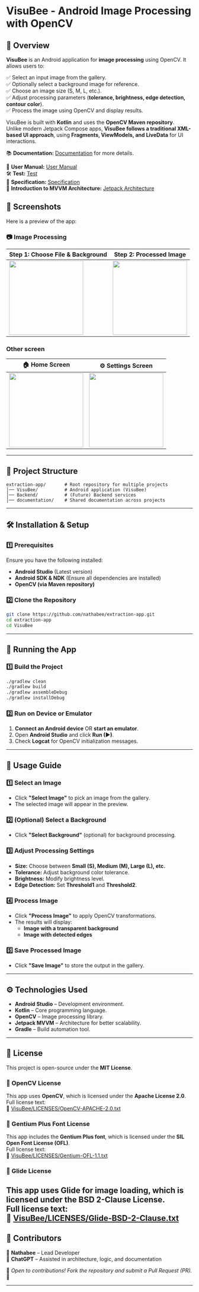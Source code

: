 
# **VisuBee - Android Image Processing with OpenCV**

## **📖 Overview**

**VisuBee** is an Android application for **image processing** using OpenCV. It allows users to:

✅ Select an input image from the gallery.  
✅ Optionally select a background image for reference.  
✅ Choose an image size (S, M, L, etc.).  
✅ Adjust processing parameters (**tolerance, brightness, edge detection, contour color**).  
✅ Process the image using OpenCV and display results.  

VisuBee is built with **Kotlin** and uses the **OpenCV Maven repository**.  
Unlike modern Jetpack Compose apps, **VisuBee follows a traditional XML-based UI approach**, using **Fragments, ViewModels, and LiveData** for UI interactions.

📚 **Documentation:** [Documentation](documentation/) for more details.  

📖 **User Manual:** [User Manual](documentation/UserManual.md)  
🛠 **Test:** [Test](documentation/Test.md)  
📑 **Specification:** [Specification](documentation/specification.md)  
📌 **Introduction to MVVM Architecture:** [Jetpack Architecture](documentation/Jetpack-Architecture.md)  
 
## 📸 Screenshots

Here is a preview of the app:
 
### 📷 Image Processing

| **Step 1: Choose File & Background** | **Step 2: Processed Image** |
|-------------------------------------|---------------------------|
| <img src="documentation/screenshots/visubee-processing-1.png" width="200"> | <img src="documentation/screenshots/visubee-processing-2.png" width="200"> |


### Other screen
|  **🏠 Home Screen**  | **⚙️ Settings Screen** | 
|-------------------------------------|---------------------------|
| <img src="documentation/screenshots/visubee-home.png" width="200"> | <img src="documentation/screenshots/visubee-settings.png" width="200"> | 

---

## **📂 Project Structure**
``` 
extraction-app/       # Root repository for multiple projects
│── VisuBee/          # Android application (VisuBee)
│── Backend/          # (Future) Backend services
│── documentation/    # Shared documentation across projects

```

---

## **🛠️ Installation & Setup**

### **1️⃣ Prerequisites**
Ensure you have the following installed:

- **Android Studio** (Latest version)
- **Android SDK & NDK** (Ensure all dependencies are installed)
- **OpenCV (via Maven repository)**

### **2️⃣ Clone the Repository**
```bash
git clone https://github.com/nathabee/extraction-app.git
cd extraction-app
cd VisuBee
```

---

## **🚀 Running the App**
### **1️⃣ Build the Project**
```bash
./gradlew clean
./gradlew build
./gradlew assembleDebug
./gradlew installDebug
```

### **2️⃣ Run on Device or Emulator**
1. **Connect an Android device** OR **start an emulator**.
2. Open **Android Studio** and click **Run (▶)**.
3. Check **Logcat** for OpenCV initialization messages.

---

## **📸 Usage Guide**

### **1️⃣ Select an Image**
- Click **"Select Image"** to pick an image from the gallery.
- The selected image will appear in the preview.

### **2️⃣ (Optional) Select a Background**
- Click **"Select Background"** (optional) for background processing.

### **3️⃣ Adjust Processing Settings**
- **Size:** Choose between **Small (S), Medium (M), Large (L), etc.**  
- **Tolerance:** Adjust background color tolerance.  
- **Brightness:** Modify brightness level.  
- **Edge Detection:** Set **Threshold1** and **Threshold2**.

### **4️⃣ Process Image**
- Click **"Process Image"** to apply OpenCV transformations.
- The results will display:  
  - **Image with a transparent background**
  - **Image with detected edges**

### **5️⃣ Save Processed Image**
- Click **"Save Image"** to store the output in the gallery.

---

## **⚙️ Technologies Used**
- **Android Studio** – Development environment.  
- **Kotlin** – Core programming language.  
- **OpenCV** – Image processing library.  
- **Jetpack MVVM** – Architecture for better scalability.  
- **Gradle** – Build automation tool.  

---

## **📝 License**
This project is open-source under the **MIT License**.

### 📄 OpenCV License
This app uses **OpenCV**, which is licensed under the **Apache License 2.0**.  
Full license text:  
📜 [VisuBee/LICENSES/OpenCV-APACHE-2.0.txt](LICENSES/OpenCV-APACHE-2.0.txt)

### 📄 Gentium Plus Font License
This app includes the **Gentium Plus font**, which is licensed under the **SIL Open Font License (OFL)**.  
Full license text:  
📜 [VisuBee/LICENSES/Gentium-OFL-1.1.txt](LICENSES/Gentium-OFL-1.1.txt)

### 📄 Glide License
This app uses **Glide** for image loading, which is licensed under the **BSD 2-Clause License**.  
Full license text:  
📜 [VisuBee/LICENSES/Glide-BSD-2-Clause.txt](LICENSES/Glide-BSD-2-Clause.txt)
---

## **👥 Contributors**
👤 **Nathabee** – Lead Developer  
🤖 **ChatGPT** – Assisted in architecture, logic, and documentation  

🔹 _Open to contributions! Fork the repository and submit a Pull Request (PR)._ 🚀  

---
 